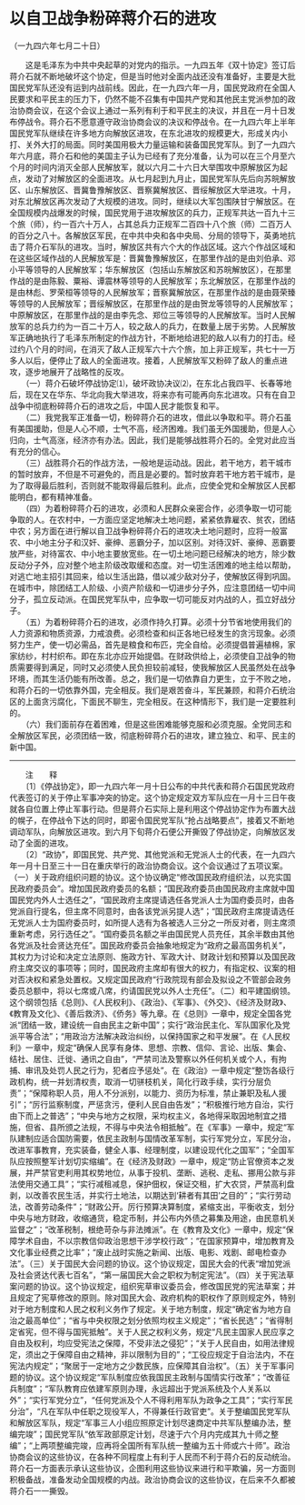 # 以自卫战争粉碎蒋介石的进攻  
（一九四六年七月二十日）  
  
  
　　这是毛泽东为中共中央起草的对党内的指示。一九四五年《双十协定》签订后蒋介石就不断地破坏这个协定，但是当时他对全面内战还没有准备好，主要是大批国民党军队还没有运到内战前线。因此，在一九四六年一月，国民党政府在全国人民要求和平民主的压力下，仍然不能不召集有中国共产党和其他民主党派参加的政治协商会议，在这个会议上通过一系列有利于和平民主的决议，并且在一月十日发布停战令。蒋介石不愿意遵守政治协商会议的决议和停战令。在一九四六年上半年国民党军队继续在许多地方向解放区进攻，在东北进攻的规模更大，形成关内小打、关外大打的局面。同时美国用极大力量运输和装备国民党军队。到了一九四六年六月底，蒋介石和他的美国主子认为已经有了充分准备，认为可以在三个月至六个月的时间内消灭全部人民解放军，就以六月二十六日大举围攻中原解放区为起点，发动了对解放区的全面进攻。从七月起到九月止，国民党军队先后向苏皖解放区、山东解放区、晋冀鲁豫解放区、晋察冀解放区、晋绥解放区大举进攻。十月，对东北解放区再次发动了大规模的进攻。同时，继续以大军包围陕甘宁解放区。在全国规模内战爆发的时候，国民党用于进攻解放区的兵力，正规军共达一百九十三个旅（师），约一百六十万人，占其总兵力正规军二百四十八个旅（师）二百万人的百分之八十。各解放区军民，在中共中央和各中央局、分局的领导下，英勇地抗击了蒋介石军队的进攻。当时，解放区共有六个大的作战区域。这六个作战区域和在这些区域作战的人民解放军是：晋冀鲁豫解放区，在那里作战的是由刘伯承、邓小平等领导的人民解放军；华东解放区（包括山东解放区和苏皖解放区），在那里作战的是由陈毅、粟裕、谭震林等领导的人民解放军；东北解放区，在那里作战的是由林彪、罗荣桓等领导的人民解放军；晋察冀解放区，在那里作战的是由聂荣臻等领导的人民解放军；晋绥解放区，在那里作战的是由贺龙等领导的人民解放军；中原解放区，在那里作战的是由李先念、郑位三等领导的人民解放军。当时人民解放军的总兵力约为一百二十万人，较之敌人的兵力，在数量上居于劣势。人民解放军正确地执行了毛泽东所制定的作战方针，不断地给进犯的敌人以有力的打击。经过约八个月的时间，在消灭了敌人正规军六十六个旅，加上非正规军，共七十一万多人以后，便停止了敌人的全面进攻。接着，人民解放军又粉碎了敌人的重点进攻，逐步地展开了战略性的反攻。   
　　（一）蒋介石破坏停战协定⑴，破坏政协决议⑵，在东北占我四平、长春等地后，现在又在华东、华北向我大举进攻，将来亦有可能再向东北进攻。只有在自卫战争中彻底粉碎蒋介石的进攻之后，中国人民才能恢复和平。   
　　（二）我党我军正准备一切，粉碎蒋介石的进攻，借此以争取和平。蒋介石虽有美国援助，但是人心不顺，士气不高，经济困难。我们虽无外国援助，但是人心归向，士气高涨，经济亦有办法。因此，我们是能够战胜蒋介石的。全党对此应当有充分的信心。   
　　（三）战胜蒋介石的作战方法，一般地是运动战。因此，若干地方，若干城市的暂时放弃，不但是不可避免的，而且是必要的。暂时放弃若干地方若干城市，是为了取得最后胜利，否则就不能取得最后胜利。此点，应使全党和全解放区人民都能明白，都有精神准备。   
　　（四）为着粉碎蒋介石的进攻，必须和人民群众亲密合作，必须争取一切可能争取的人。在农村中，一方面应坚定地解决土地问题，紧紧依靠雇农、贫农，团结中农；另方面在进行解以自卫战争粉碎蒋介石的进攻决土地问题时，应将一般富农、中小地主分子和汉奸、豪绅、恶霸分子，加以区别。对待汉奸、豪绅、恶霸要放严些，对待富农、中小地主要放宽些。在一切土地问题已经解决的地方，除少数反动分子外，应对整个地主阶级改取缓和态度。对一切生活困难的地主给以帮助，对逃亡地主招引其回来，给以生活出路，借以减少敌对分子，使解放区得到巩固。在城市中，除团结工人阶级、小资产阶级和一切进步分子外，应注意团结一切中间分子，孤立反动派。在国民党军队中，应争取一切可能反对内战的人，孤立好战分子。   
　　（五）为着粉碎蒋介石的进攻，必须作持久打算。必须十分节省地使用我们的人力资源和物质资源，力戒浪费。必须检查和纠正各地已经发生的贪污现象。必须努力生产，使一切必需品，首先是粮食和布匹，完全自给。必须提倡普遍植棉，家家纺纱，村村织布。即在东北亦应开始提倡。在财政供给上，必须使自卫战争的物质需要得到满足，同时又必须使人民负担较前减轻，使我解放区人民虽然处在战争环境，而其生活仍能有所改善。总之，我们是一切依靠自力更生，立于不败之地，和蒋介石的一切依靠外国，完全相反。我们是艰苦奋斗，军民兼顾，和蒋介石统治区的上面贪污腐化，下面民不聊生，完全相反。在这种情形下，我们是一定要胜利的。   
　　（六）我们面前存在着困难，但是这些困难能够克服和必须克服。全党同志和全解放区军民，必须团结一致，彻底粉碎蒋介石的进攻，建立独立、和平、民主的新中国。   
  
  
------------------  
　　注　　释   
　　〔1〕《停战协定》，即一九四六年一月十日公布的中共代表和蒋介石国民党政府代表签订的关于停止军事冲突的协定。这个协定规定双方军队应在一月十三日午夜就各自位置上停止军事行动。但是蒋介石实际上是利用这个停战协定作为布置大战的幌子，在停战令下达的同时，即密令国民党军队“抢占战略要点”，接着又不断地调动军队，向解放区进攻。到六月下旬蒋介石便公开撕毁了停战协定，向解放区发动了全面的进攻。   
　　〔2〕“政协”，即国民党、共产党、其他党派和无党派人士的代表，在一九四六年一月十日至三十一日在重庆举行的政治协商会议。这个会议通过了五项议案。（一）关于政府组织问题的协议。这个协议确定“修改国民政府组织法，以充实国民政府委员会”。增加国民政府委员的名额；“国民政府委员由国民政府主席就中国国民党内外人士选任之”，“国民政府主席提请选任各党派人士为国府委员时，由各党派自行提名，但主席不同意时，由各该党派另提人选”；“国民政府主席提请选任无党派人士为国府委员时，如所提人选有为各被选人三分之一所反对者，则主席须重新考虑，另行选任之”。“国府委员名额之半由国民党人员充任，其余半数由其他各党派及社会贤达充任”。国民政府委员会抽象地规定为“政府之最高国务机关”，其权力为讨论和决定立法原则、施政方针、军政大计、财政计划和预算以及国民政府主席交议的事项等；同时，国民政府主席却有很大的权力，有指定权、议案的相对否决权和紧急处置权。又规定国民政府“行政院现有部会及拟设之不管部会政务委员总额中，将以七席或八席，约请国民党以外人士充任”。（二）和平建国纲领。这个纲领包括《总则》、《人民权利》、《政治》、《军事》、《外交》、《经济及财政》、《教育及文化》、《善后救济》、《侨务》等九章。在《总则》一章中，规定全国各党派“团结一致，建设统一自由民主之新中国”；实行“政治民主化、军队国家化及党派平等合法”；“用政治方法解决政治纠纷，以保持国家之和平发展”。在《人民权利》一章中，规定“确保人民享有身体、思想、宗教、信仰、言论、出版、集会、结社、居住、迁徙、通讯之自由”，“严禁司法及警察以外任何机关或个人，有拘捕、审讯及处罚人民之行为，犯者应予惩处”。在《政治》一章中规定“整饬各级行政机构，统一并划清权责，取消一切骈枝机关，简化行政手续，实行分层负责”；“保障称职人员，用人不分派别，以能力、资历为标准，禁止兼职及私人援引”；“厉行监察制度，严惩贪污，便利人民自由告发”；“积极推行地方自治，实行由下而上之普选”；“中央与地方之权限，采均权主义，各地得采取因地制宜之措施，但省、县所颁之法规，不得与中央法令相抵触”。在《军事》一章中，规定“军队建制应适合国防需要，依民主政制与国情改革军制，实行军党分立，军民分治，改进军事教育，充实装备，健全人事、经理制度，以建设现代化之国军”；“全国军队应按照整军计划切实缩编”。在《经济及财政》一章中，规定“防止官僚资本之发展，并严禁官吏利用其权势地位，从事于投机、垄断、逃税、走私、挪用公款与非法使用交通工具”；“实行减租减息，保护佃权，保证交租，扩大农贷，严禁高利盘剥，以改善农民生活，并实行土地法，以期达到‘耕者有其田’之目的”；“实行劳动法，改善劳动条件”；“财政公开。厉行预算决算制度，紧缩支出，平衡收支，划分中央与地方财政，收缩通货，稳定币制，并公布内外债之募集及用途，由民意机关监督之”；“改革税制，根绝苛杂与非法摊派”。在《教育及文化》一章中，规定“保障学术自由，不以宗教信仰政治思想干涉学校行政”；“在国家预算中，增加教育及文化事业经费之比率”；“废止战时实施之新闻、出版、电影、戏剧、邮电检查办法”。（三）关于国民大会问题的协议。这个协议规定，国民大会的代表“增加党派及社会贤达代表七百名”，“第一届国民大会之职权为制定宪法”。（四）关于宪法草案问题的协议。这个协议规定，组织宪草审议委员会，修改国民党的宪法草案；并且规定了宪草修改的原则。除对国民大会、政府机构的职权作了原则规定外，特别对于地方制度和人民之权利义务作了规定。关于地方制度，规定“确定省为地方自治之最高单位”；“省与中央权限之划分依照均权主义规定”；“省长民选”；“省得制定省宪，但不得与国宪抵触”。关于人民之权利义务，规定“凡民主国家人民应享之自由及权利，均应受宪法之保障，不受非法之侵犯”；“关于人民自由，如用法律规定，须出之于保障自由之精神，非以限制为目的”；“工役应规定于自治法内，不在宪法内规定”；“聚居于一定地方之少数民族，应保障其自治权”。（五）关于军事问题的协议。这个协议规定“军队制度应依我国民主政制与国情实行改革”；“改善征兵制度”；“军队教育应依建军原则办理，永远超出于党派系统及个人关系以外”；“实行军党分立”，“任何党派及个人不得利用军队为政争之工具”；“实行军民分治”，“凡在军队中任职之现役军人，不得兼任行政官吏”。关于整编国民党军队和解放区军队，规定“军事三人小组应照原定计划尽速商定中共军队整编办法，整编完竣”；国民党军队“依军政部原定计划，尽速于六个月内完成其九十师之整编”；“上两项整编完竣，应再将全国所有军队统一整编为五十师或六十师”。政治协商会议的这些协议，在各种不同程度上有利于人民而不利于蒋介石的反动统治。蒋介石一方面表示承认这些协议，企图利用这些协议来进行和平欺骗，另一方面则积极备战，准备发动全国规模的内战。政治协商会议的这些协议，在后来不久都被蒋介石一一撕毁。   